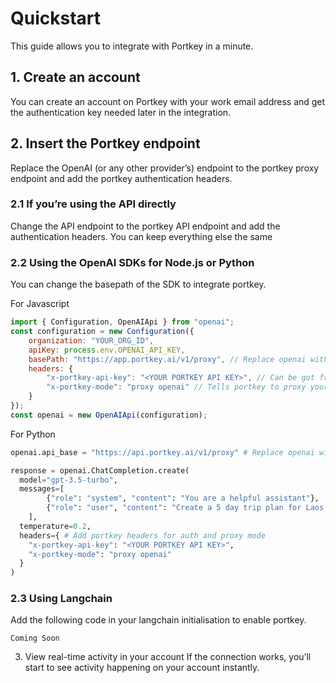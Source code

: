 # Quickstart

This guide allows you to integrate with Portkey in a minute.

## 1. Create an account
You can create an account on Portkey with your work email address and get the authentication key needed later in the integration.

## 2. Insert the Portkey endpoint
Replace the OpenAI (or any other provider’s) endpoint to the portkey proxy endpoint and add the portkey authentication headers.

### 2.1 If you’re using the API directly
Change the API endpoint to the portkey API endpoint and add the authentication headers. You can keep everything else the same

### 2.2 Using the OpenAI SDKs for Node.js or Python
You can change the basepath of the SDK to integrate portkey.

For Javascript
```javascript
import { Configuration, OpenAIApi } from "openai";
const configuration = new Configuration({
    organization: "YOUR_ORG_ID",
    apiKey: process.env.OPENAI_API_KEY,
    basePath: "https://app.portkey.ai/v1/proxy", // Replace openai with portkey's endpoint
    headers: {
        "x-portkey-api-key": "<YOUR PORTKEY API KEY>", // Can be got from your account
        "x-portkey-mode": "proxy openai" // Tells portkey to proxy your request to openai
    }
});
const openai = new OpenAIApi(configuration);
```

For Python
```python
openai.api_base = "https://api.portkey.ai/v1/proxy" # Replace openai with portkey's endpoint

response = openai.ChatCompletion.create(
  model="gpt-3.5-turbo",
  messages=[
        {"role": "system", "content": "You are a helpful assistant"},
        {"role": "user", "content": "Create a 5 day trip plan for Laos."},
    ],
  temperature=0.2,
  headers={ # Add portkey headers for auth and proxy mode
    "x-portkey-api-key": "<YOUR PORTKEY API KEY>",
    "x-portkey-mode": "proxy openai"
  }
)
```

### 2.3 Using Langchain
Add the following code in your langchain initialisation to enable portkey.

```
Coming Soon
```

3. View real-time activity in your account
If the connection works, you’ll start to see activity happening on your account instantly.
